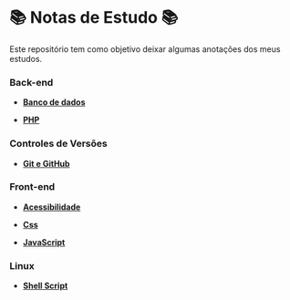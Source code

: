 # :books: Notas de Estudo :books:

Este repositório tem como objetivo deixar algumas anotações dos meus estudos.

### Back-end

- [**Banco de dados**]()

- [**PHP**](/Back-end/php.md)

### Controles de Versões

- [**Git e GitHub**](/Git-and-Github.md)

### Front-end

- [**Acessibilidade**](Front-end/HTML/Acessibilidade.md)

- [**Css**](Front-end/CSS/Css.md)

- [**JavaScript**](/Front-end/JavaScript/JavaScript.md)

### Linux

- [**Shell Script**](Scripts/Shell%20Linux.md)